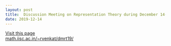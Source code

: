 ```yaml
---
layout: post
title:  Discussion Meeting on Representation Theory during December 14-16, 2019.
date: 2019-12-14
---
```


[Visit this page <br>
math.iisc.ac.in/~rvenkat/dmrt19/](~rvenkat/dmrt19/)
